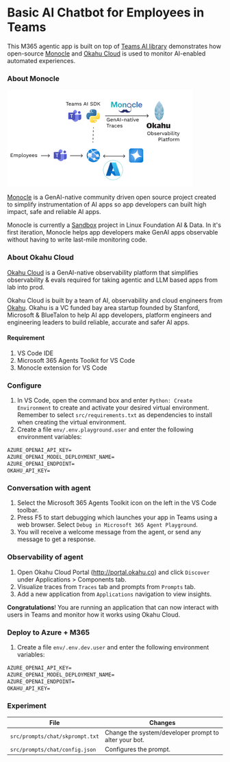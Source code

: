 # Basic AI Chatbot for Employees in Teams

This M365 agentic app is built on top of [Teams AI library](https://aka.ms/teams-ai-library) demonstrates how open-source [Monocle](#about-monocle) and [Okahu Cloud](#about-okahu) is used to monitor AI-enabled automated experiences. 

### About Monocle 

<img src="assets/basic-team-bot-okahu.png">

[Monocle](http://monocle2ai.org/) is a GenAI-native community driven open source project created to simplify instrumentation of AI apps so app developers can built high impact, safe and reliable AI apps. 

Monocle is currently a [Sandbox](https://lfaidata.foundation/projects/monocle/) project in Linux Foundation AI & Data. In it's first iteration, Monocle helps app developers make GenAI apps observable without having to write last-mile monitoring code. 

### About Okahu Cloud 

[Okahu Cloud](http://portal.okahu.co/) is a GenAI-native observability platform that simplifies observability & evals required for taking agentic and LLM based apps from lab into prod. 

Okahu Cloud is built by a team of AI, observability and cloud engineers from [Okahu](https://www.okahu.ai). Okahu is a VC funded bay area startup founded by Stanford, Microsoft & BlueTalon to help AI app developers, platform engineers and engineering leaders to build reliable, accurate and safer AI apps.

#### Requirement
1. VS Code IDE 
1. Microsoft 365 Agents Toolkit for VS Code
1. Monocle extension for VS Code

### Configure
1. In VS Code, open the command box and enter `Python: Create Environment` to create and activate your desired virtual environment. Remember to select `src/requirements.txt` as dependencies to install when creating the virtual environment.
1. Create a file `env/.env.playground.user` and enter the following environment variables: 
```
AZURE_OPENAI_API_KEY=
AZURE_OPENAI_MODEL_DEPLOYMENT_NAME=
AZURE_OPENAI_ENDPOINT=
OKAHU_API_KEY=
```


### Conversation with agent
1. Select the Microsoft 365 Agents Toolkit icon on the left in the VS Code toolbar.
1. Press F5 to start debugging which launches your app in Teams using a web browser. Select `Debug in Microsoft 365 Agent Playground`.
1. You will receive a welcome message from the agent, or send any message to get a response.

### Observability of agent 
1. Open Okahu Cloud Portal (http://portal.okahu.co) and click `Discover` under Applications > Components tab. 
2. Visualize traces from `Traces` tab and prompts from `Prompts` tab. 
3. Add a new application from `Applications` navigation to view insights. 

**Congratulations**! You are running an application that can now interact with users in Teams and monitor how it works using Okahu Cloud. 

### Deploy to Azure + M365 

1. Create a file `env/.env.dev.user` and enter the following environment variables: 
```
AZURE_OPENAI_API_KEY=
AZURE_OPENAI_MODEL_DEPLOYMENT_NAME=
AZURE_OPENAI_ENDPOINT=
OKAHU_API_KEY=
```

### Experiment

| File                                 | Changes                                           |
| - | - |
|`src/prompts/chat/skprompt.txt`| Change the system/developer prompt to alter your bot.|
|`src/prompts/chat/config.json`| Configures the prompt.|


[^1]: Use of Okahu hosted demo is covered by Okahu's [terms of service for evaluations](https://www.okahu.ai/agreements/evaluation-agreement). 
  [Okahu](https://www.okahu.ai) is a team of AI, observability & cloud engineers working to simplify observability for agentic and other GenAI apps. We serve AI app developers, platform engineers and engineering leaders to build reliable, accurate and safer AI apps. We believe in community driven open source software and are a major contributor to GenAI native observability Project Monocle hosted by Linux Foundation.
  Connect with us on [Linkedin](https://www.linkedin.com/company/99272699/admin/dashboard/), [Github](https://github.com/okahu) or email us at <dx@okahu.ai>

